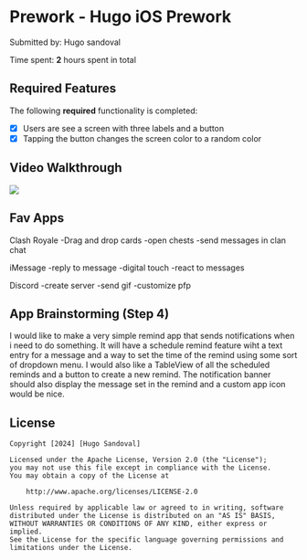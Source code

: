 # Prework - Hugo iOS Prework

Submitted by: Hugo sandoval

Time spent: **2** hours spent in total

## Required Features

The following **required** functionality is completed:

- [x] Users are see a screen with three labels and a button
- [x] Tapping the button changes the screen color to a random color
 
## Video Walkthrough

<div>
  <a>
    <img style="max-width:300px;" src="https://i.imgur.com/Pi0MQp1.gif">
  </a>
</div>

## Fav Apps

Clash Royale
-Drag and drop cards
-open chests
-send messages in clan chat

iMessage
-reply to message
-digital touch
-react to messages

Discord
-create server
-send gif
-customize pfp

## App Brainstorming (Step 4)

I would like to make a very simple remind app that sends notifications when i need to do something.  It will have a schedule remind feature wiht a text entry for a message and a way to set the time of the remind using some sort of dropdown menu.  I would also like a TableView of all the scheduled reminds and a button to create a new remind.  The notification banner should also display the message set in the remind and a custom app icon would be nice.


## License

    Copyright [2024] [Hugo Sandoval]

    Licensed under the Apache License, Version 2.0 (the "License");
    you may not use this file except in compliance with the License.
    You may obtain a copy of the License at

        http://www.apache.org/licenses/LICENSE-2.0

    Unless required by applicable law or agreed to in writing, software
    distributed under the License is distributed on an "AS IS" BASIS,
    WITHOUT WARRANTIES OR CONDITIONS OF ANY KIND, either express or implied.
    See the License for the specific language governing permissions and
    limitations under the License.
